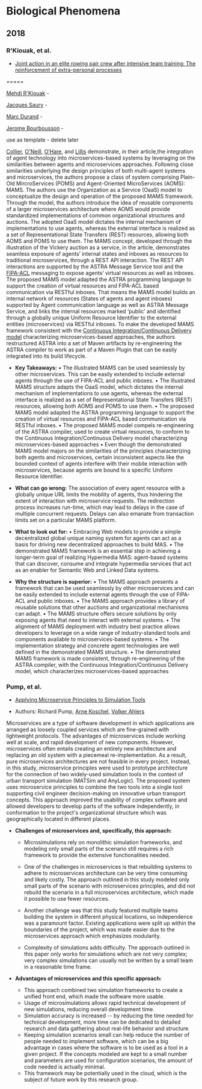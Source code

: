 # Biological Phenomena

## 2018

### R'Kiouak, et al.

- [Joint action in an elite rowing pair crew after intensive team
training: The reinforcement of extra-personal processes](RKiouak2018.pdf)

=====

[Mehdi R'Kiouak](https://scholar.google.com/citations?user=j7EGlTcAAAAJ&hl=en) - 

[Jacques Saury](https://staps.univ-nantes.fr/navigation/jacques-saury-4293.kjsp?RH=1286435262373) - 

[Marc Durand](https://www.marcdurand.net/) - 

[Jerome Bourbousson](https://www.univ-nantes.fr/version-francaise/jerome-bourbousson-462115.kjsp) - 



use as template - delete later


   [Collier](https://people.ucd.ie/rem.collier/), [O'Neill](https://people.ucd.ie/eoin.oneill/), [O’Hare](https://people.ucd.ie/gregory.ohare/), and [Lillis](https://people.ucd.ie/david.lillis/) demonstrate, in their article,the integration of agent technology into microservices-based systems by leveraging on the similarities between agents and microservices approaches.  Following close similarities underlying the design principles of both multi-agent systems and microservices, the authors propose a class of system comprising Plain-Old MircroServices (POMS) and Agent-Oriented MicroServices (AOMS): MAMS. The authors use the Organization as a Service (OaaS) model to conceptualize the design and operation of the proposed MAMS framework. Through the model, the authors introduce the idea of reusable components of a larger microservices architecture where AOMS would provide standardized implementations of common organizational structures and auctions. The adopted OaaS model dictates the internal mechanism of implementations to use agents, whereas the external interface is realized as a set of Representational State Transfers (REST) resources, allowing both AOMS and POMS to use them. The MAMS concept, developed through the illustration of the Vickery auction as a service, in the article, demonstrates seamless exposure of agents’ internal states and inboxes as resources to traditional microservices, through a REST API interaction. The REST API interactions are supported by the ASTRA Message Service tool and the [FIPA-ACL](http://www.fipa.org/repository/aclspecs.html)  messaging to expose agents’ virtual resources as well as inboxes. The proposed MAMS model adapted the ASTRA programming language to support the creation of virtual resources and FIPA-ACL based communication via RESTful inboxes. That means the MAMS model builds an internal network of resources (States of agents and agent inboxes) supported by Agent communication language as well as ASTRA Message Service, and links the internal resources marked ‘public’ and identified through a globally unique Uniform Resource Identifier to the external entities (microservices) via RESTful inboxes. To make the developed MAMS framework consistent with the [Continuous Integration/Continuous Delivery model](https://en.wikipedia.org/wiki/CI/CD) characterizing microservices-based approaches, the authors restructured ASTRA into a set of Maven artifacts by re-engineering the ASTRA compiler to work as part of a Maven Plugin that can be easily integrated into its build lifecycle.  

   - **Key Takeaways:** 
   •	The illustrated MAMS can be used seamlessly by other microservices. This can be easily extended to include external agents through the use of FIPA-ACL and public inboxes.
•	The illustrated MAMS structure adapts the OaaS model, which dictates the internal mechanism of implementations to use agents, whereas the external interface is realized as a set of Representational State Transfers (REST) resources, allowing both AOMS and POMS to use them.
•	The proposed MAMS model adapted the ASTRA programming language to support the creation of virtual resources and FIPA-ACL based communication via RESTful inboxes.
•	The proposed MAMS model compels re-engineering of the ASTRA compiler, used to create virtual resources, to conform to the Continuous Integration/Continuous Delivery model characterizing microservices-based approaches
•	Even though the demonstrated MAMS model majors on the similarities of the principles characterizing both agents and microservices, certain inconsistent aspects like the bounded context of agents interfere with their mobile interaction with microservices, because agents are bound to a specific Uniform Resource Identifier.

   - **What can go wrong:**
  The association of every agent resource with a globally unique URL limits the mobility of agents, thus hindering the extent of interaction with microservice requests. The redirection process increases run-time, which may lead to delays in the case of multiple concurrent requests. Delays can also emanate from transaction limits set on a particular MAMS platform.
   - **What to look out for:** 
   •	Embracing Web models to provide a simple decentralized global unique naming system for agents can act as a basis for driving new decentralized approaches to build MAS.
•	The demonstrated MAMS framework is an essential step in achieving a longer-term goal of realizing Hypermedia MAS: agent-based systems that can discover, consume and integrate hypermedia services that act as an enabler for Semantic Web and Linked Data systems.

  - **Why the structure is superior:** 
 •	The MAMS approach presents a framework that can be used seamlessly by other microservices and can be easily extended to include external agents through the use of FIPA-ACL and public inboxes.
•	The MAMS approach provides a library of reusable solutions that other auctions and organizational mechanisms can adapt. 
•	The MAMS structure offers secure solutions by only exposing agents that need to interact with external systems. 
•	The alignment of MAMS deployment with industry best practice allows developers to leverage on a wide range of industry-standard tools and components available to microservices-based systems.
•	The implementation strategy and concrete agent technologies are well defined in the demonstrated MAMS structure. 
•	The demonstrated MAMS framework is made consistent, through re-engineering of the ASTRA compiler, with the Continuous Integration/Continuous Delivery model, which characterizes microservices-based approaches



### Pump, et al.

- [Applying Microservice Principles to Simulation Tools](Pump_2019.pdf)

- Authors: Richard Pump, [Arne Koschel](https://www.hs-hannover.de/service/personenfinder/person/1000003410/), [Volker Ahlers](http://www.volkerahlers.de/)

Microservices are a type of software development in which applications are arranged as loosely coupled services which are fine-grained with lightweight protocols.  The advantages of microservices include working well at scale, and rapid development of new components.  However, microservices often entails creating an entirely new architecture and replacing an old system with a piecemeal re-implementation. As a result, pure microservices architectures are not feasible in every project.  Instead, in this study, microservice principles were used to prototype architecture for the connection of two widely-used simulation tools in the context of urban transport simulation (MATSim and AnyLogic).  The proposed system uses microservice principles to combine the two tools into a single tool supporting civil engineer decision-making on innovative urban transport concepts.  This approach improved the usability of complex software and allowed developers to develop parts of the software independently, in conformation to the project's organizational structure which was geographically located in different places.

   - **Challenges of microservices and, specifically, this approach:** 
   
      - Microsimulations rely on monolithic simulation frameworks, and modeling only small parts of the scenario still requires a rich framework to provide the extensive functionalities needed.
      
      - One of the challenges in microservices is that rebuilding systems to adhere to microservices architecture can be very time consuming and likely costly.  The approach outlined in this study modeled only small parts of the scenario with microservices principles, and did not rebuild the scenario in a full microservices architecture, which made it possible to use fewer resources. 

      -  Another challenge was that this study featured multiple teams building the system in different physical locations, so independence was a paramount factor.  Existing applications were split up within the boundaries of the project, which was made easier due to the microservices approach which emphasizes modularity.

      - Complexity of simulations adds difficulty.  The approach outlined in this paper only works for simulations which are not very complex; very complex simulations can usually not be written by a small team in a reasonable time frame.
  

  - **Advantages of microservices and this specific approach:** 
      - This approach combined two simulation frameworks to create a unified front end, which made the software more usable.
      - Usage of microsimulations allows rapid technical development of new simulations, reducing
overall development time.
      -	Simulation accuracy is increased -- by reducing the time needed for technical development, more time can be dedicated to detailed research and data gathering about real-life behavior and structure.
      -	Keeping simulation scenarios small can help reduce the number of people needed to implement software, which can be a big advantage in cases where the software is to be used as a tool in a given project.  If the concepts modeled are kept to a small number and parameters are used for configuration scenarios, the amount of code needed is actually minimal.
      -	This framework may be potentially used in the cloud, which is the subject of future work by this research group.

